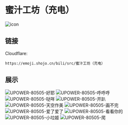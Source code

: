 # 蜜汁工坊（充电）
![icon](https://emoji.shojo.cn/bili/src/蜜汁工坊（充电）/icon.png)
## 链接
Cloudflare:
```
https://emoji.shojo.cn/bili/src/蜜汁工坊（充电）
```
## 展示
![UPOWER-80505-好耶](https://emoji.shojo.cn/bili/src/蜜汁工坊（充电）/UPOWER-80505-好耶.png)
![UPOWER-80505-呼呼呼](https://emoji.shojo.cn/bili/src/蜜汁工坊（充电）/UPOWER-80505-呼呼呼.png)
![UPOWER-80505-哒咩](https://emoji.shojo.cn/bili/src/蜜汁工坊（充电）/UPOWER-80505-哒咩.png)
![UPOWER-80505-开趴](https://emoji.shojo.cn/bili/src/蜜汁工坊（充电）/UPOWER-80505-开趴.png)
![UPOWER-80505-天空作美](https://emoji.shojo.cn/bili/src/蜜汁工坊（充电）/UPOWER-80505-天空作美.png)
![UPOWER-80505-画不完](https://emoji.shojo.cn/bili/src/蜜汁工坊（充电）/UPOWER-80505-画不完.png)
![UPOWER-80505-爱了爱了](https://emoji.shojo.cn/bili/src/蜜汁工坊（充电）/UPOWER-80505-爱了爱了.png)
![UPOWER-80505-看看你的](https://emoji.shojo.cn/bili/src/蜜汁工坊（充电）/UPOWER-80505-看看你的.png)
![UPOWER-80505-小垃姬](https://emoji.shojo.cn/bili/src/蜜汁工坊（充电）/UPOWER-80505-小垃姬.png)
![UPOWER-80505-爬](https://emoji.shojo.cn/bili/src/蜜汁工坊（充电）/UPOWER-80505-爬.png)
